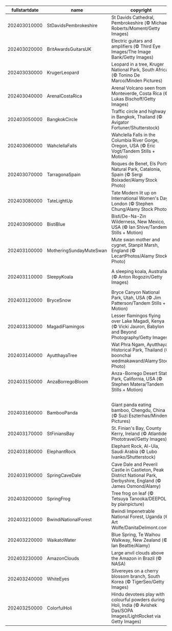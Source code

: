 |fullstartdate|name|copyright|title|image|
|--|--|--|--|--|
202403010000|StDavidsPembrokeshire|St Davids Cathedral, Pembrokeshire (© Michael Roberts/Moment/Getty Images)|Happy Saint David's Day!|![](/en-GB/2024/03/202403010000StDavidsPembrokeshire.jpg)|
202403020000|BritAwardsGuitarsUK|Electric guitars and amplifiers (© Third Eye Images/The Image Bank/Getty Images)|Lights, camera, music!|![](/en-GB/2024/03/202403020000BritAwardsGuitarsUK.jpg)|
202403030000|KrugerLeopard|Leopard in a tree, Kruger National Park, South Africa (© Tonino De Marco/Minden Pictures)|A dappled acrobat|![](/en-GB/2024/03/202403030000KrugerLeopard.jpg)|
202403040000|ArenalCostaRica|Arenal Volcano seen from Monteverde, Costa Rica (© Lukas Bischoff/Getty Images)|A sleeping beauty|![](/en-GB/2024/03/202403040000ArenalCostaRica.jpg)|
202403050000|BangkokCircle|Traffic circle and highway in Bangkok, Thailand (© Avigator Fortuner/Shutterstock)|Stuck in a loop?|![](/en-GB/2024/03/202403050000BangkokCircle.jpg)|
202403060000|WahclellaFalls|Wahclella Falls in the Columbia River Gorge, Oregon, USA (© Eric Vogt/Tandem Stills + Motion)|Get your splash on|![](/en-GB/2024/03/202403060000WahclellaFalls.jpg)|
202403070000|TarragonaSpain|Roques de Benet, Els Ports Natural Park, Catalonia, Spain (© Sergi Boixader/Alamy Stock Photo)|Reaching new heights|![](/en-GB/2024/03/202403070000TarragonaSpain.jpg)|
202403080000|TateLightUp|Tate Modern lit up on International Women's Day, London (© Stephen Chung/Alamy Stock Photo)|Right to shine|![](/en-GB/2024/03/202403080000TateLightUp.jpg)|
202403090000|BistiBlue|Bisti/De-Na-Zin Wilderness, New Mexico, USA (© Ian Shive/Tandem Stills + Motion)|Transformed by time|![](/en-GB/2024/03/202403090000BistiBlue.jpg)|
202403100000|MotheringSundayMuteSwan|Mute swan mother and cygnet, Stanpit Marsh, England (© LecartPhotos/Alamy Stock Photo)|All aboard the mothership|![](/en-GB/2024/03/202403100000MotheringSundayMuteSwan.jpg)|
202403110000|SleepyKoala|A sleeping koala, Australia (© Anton Rogozin/Getty Images)|Sweet dreams are made of leaves|![](/en-GB/2024/03/202403110000SleepyKoala.jpg)|
202403120000|BryceSnow|Bryce Canyon National Park, Utah, USA (© Jim Patterson/Tandem Stills + Motion)|Guardians of the canyon|![](/en-GB/2024/03/202403120000BryceSnow.jpg)|
202403130000|MagadiFlamingos|Lesser flamingos flying over Lake Magadi, Kenya (© Vicki Jauron, Babylon and Beyond Photography/Getty Images)|Bird's-eye view|![](/en-GB/2024/03/202403130000MagadiFlamingos.jpg)|
202403140000|AyutthayaTree|Wat Phra Ngam, Ayutthaya Historical Park, Thailand (© boonchai wedmakawand/Alamy Stock Photo)|A piece of pi|![](/en-GB/2024/03/202403140000AyutthayaTree.jpg)|
202403150000|AnzaBorregoBloom|Anza-Borrego Desert State Park, California, USA (© Stephen Matera/Tandem Stills + Motion)|A splash of spring|![](/en-GB/2024/03/202403150000AnzaBorregoBloom.jpg)|
||||![](/en-GB/2024/03/.jpg)|
202403160000|BambooPanda|Giant panda eating bamboo, Chengdu, China (© Suzi Eszterhas/Minden Pictures)|Somewhat bamboo-zled|![](/en-GB/2024/03/202403160000BambooPanda.jpg)|
202403170000|StFiniansBay|St. Finian's Bay, County Kerry, Ireland (© Atlantide Phototravel/Getty Images)|Let's wear green today!|![](/en-GB/2024/03/202403170000StFiniansBay.jpg)|
202403180000|ElephantRock|Elephant Rock, Al-Ula, Saudi Arabia (© Lubo Ivanko/Shutterstock)|Gentle giant of the dunes|![](/en-GB/2024/03/202403180000ElephantRock.jpg)|
202403190000|SpringCaveDale|Cave Dale and Peveril Castle in Castleton, Peak District National Park, Derbyshire, England (© James Osmond/Alamy)|A gorge-ous walk|![](/en-GB/2024/03/202403190000SpringCaveDale.jpg)|
202403200000|SpringFrog|Tree frog on leaf (© Tetsuya Tanooka/DEEPOL by plainpicture)|Hop into spring!|![](/en-GB/2024/03/202403200000SpringFrog.jpg)|
202403210000|BwindiNationalForest|Bwindi Impenetrable National Forest, Uganda (© Art Wolfe/DanitaDelimont.com)|Woodn't it be nice|![](/en-GB/2024/03/202403210000BwindiNationalForest.jpg)|
202403220000|WaikatoWater|Blue Spring, Te Waihou Walkway, New Zealand (© Ian Beattie/Alamy)|'Water' we celebrating?|![](/en-GB/2024/03/202403220000WaikatoWater.jpg)|
202403230000|AmazonClouds|Large anvil clouds above the Amazon in Brazil (© NASA)|Making a fog-cast|![](/en-GB/2024/03/202403230000AmazonClouds.jpg)|
202403240000|WhiteEyes|Silvereyes on a cherry blossom branch, South Korea (© TigerSeo/Getty Images)|Could you scoot over a little, please?|![](/en-GB/2024/03/202403240000WhiteEyes.jpg)|
202403250000|ColorfulHoli|Hindu devotees play with colourful powders during Holi, India (© Avishek Das/SOPA Images/LightRocket via Getty Images)|Painting the town|![](/en-GB/2024/03/202403250000ColorfulHoli.jpg)|

